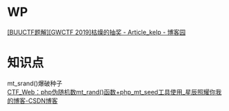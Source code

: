 # WP
[[BUUCTF题解][GWCTF 2019]枯燥的抽奖 - Article_kelp - 博客园](https://www.cnblogs.com/Article-kelp/p/16046948.html)
# 知识点
mt_srand()爆破种子<br />[CTF_Web：php伪随机数mt_rand()函数+php_mt_seed工具使用_星辰照耀你我的博客-CSDN博客](https://blog.csdn.net/qq_35493457/article/details/124080444)
